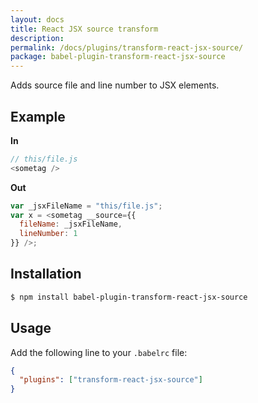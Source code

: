 ```yaml
---
layout: docs
title: React JSX source transform
description:
permalink: /docs/plugins/transform-react-jsx-source/
package: babel-plugin-transform-react-jsx-source
---
```


Adds source file and line number to JSX elements.

## Example

**In**

```javascript
// this/file.js
<sometag />
```

**Out**

```javascript
var _jsxFileName = "this/file.js";
var x = <sometag __source={{
  fileName: _jsxFileName,
  lineNumber: 1
}} />;
```

## Installation

```sh
$ npm install babel-plugin-transform-react-jsx-source
```

## Usage

Add the following line to your `.babelrc` file:

```json
{
  "plugins": ["transform-react-jsx-source"]
}
```
